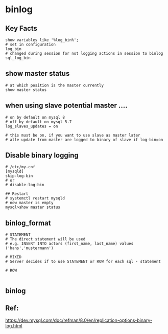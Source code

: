 # binlog 

## Key Facts 

```
show variables like '%log_bin%';
# set in configuration 
log_bin 
# changed during session for not logging actions in session to binlog 
sql_log_bin 
```

## show master status 

```
# at which position is the master currently 
show master status 
```

## when using slave potential master .... 

```
# on by default on mysql 8 
# off by default on mysql 5.7 
log_slaves_updates = on 

# this must be on, if you want to use slave as master later
# alle update from master are logged to binary of slave if log-bin=on 
```

## Disable binary logging 

```
# /etc/my.cnf 
[mysqld]
skip-log-bin 
# or
# disable-log-bin 

## Restart
# systemctl restart mysqld 
# now master is empty
mysql>show master status 

```

## binlog_format 

```
# STATEMENT 
# The direct statement will be used 
# e.g. INSERT INTO actors (first_name, last_name) values ('hans','mustermann')

# MIXED
# Server decides if to use STATEMENT or ROW for each sql - statement 

# ROW 


```

## binlog 

## Ref: 

https://dev.mysql.com/doc/refman/8.0/en/replication-options-binary-log.html
